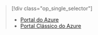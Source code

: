 > [!div class="op_single_selector"]
> * [Portal do Azure](../articles/storage/storage-create-storage-account.md)
> * [Portal Clássico do Azure](../articles/storage/storage-create-storage-account-classic-portal.md)
> 
> 



<!--HONumber=Feb17_HO3-->


